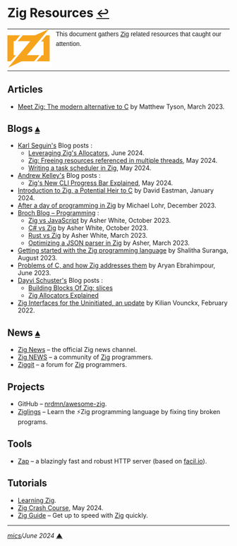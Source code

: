 # <span id="top">Zig Resources</span> <span style="font-size:90%;">[↩](README.md#top)</span>

<table style="font-family:Helvetica,Arial;line-height:1.6;">
  <tr>
  <td style="border:0;padding:0 10px 0 0;min-width:100px;"><a href="https://ziglang.org/" rel="external"><img src="./docs/images/zig-logo.svg" width="100" alt="Rust project"/></a></td>
  <td style="border:0;padding:0;vertical-align:text-top;">This document gathers <a href="https://ziglang.org/" rel="external">Zig</a> related resources that caught our attention.</td>
  </tr>
</table>

## <span id="articles">Articles</span>

- [Meet Zig: The modern alternative to C][article_tyson] by Matthew Tyson, March 2023.

## <span id="blogs">Blogs</span> [**&#x25B4;**](#top)

- [Karl Seguin's](https://www.openmymind.net/) Blog posts :
  - [Leveraging Zig's Allocators](https://www.openmymind.net/Leveraging-Zigs-Allocators/), June 2024.
  - [Zig: Freeing resources referenced in multiple threads](https://www.openmymind.net/Zig-Freeing-Resources-Referenced-In-Multiple-Threads/), May 2024.
  - [Writing a task scheduler in Zig](https://www.openmymind.net/Writing-a-Task-Scheduler-in-Zig/), May 2024.
- [Andrew Kelley's](https://andrewkelley.me/) Blog posts :
  - [Zig's New CLI Progress Bar Explained](https://andrewkelley.me/post/zig-new-cli-progress-bar-explained.html), May 2024.
- [Introduction to Zig, a Potential Heir to C][blog_eastman] by David Eastman, January 2024.
- [After a day of programming in Zig](https://blog.lohr.dev/after-a-day-of-programming-in-zig) by Michael Lohr, December 2023.
- [Broch Blog &ndash; Programming](https://www.brochweb.com/blog/category/programming/) :
  - [Zig vs JavaScript][blog_white_js] by Asher White, October 2023.
  - [C# vs Zig][blog_white_csharp] by Asher White, October 2023.
  - [Rust vs Zig][blog_white_rust] by Asher White, March 2023.
  - [Optimizing a JSON parser in Zig][blog_white_json] by Asher, March 2023.
- [Getting started with the Zig programming language](https://blog.logrocket.com/getting-started-zig-programming-language/) by Shalitha Suranga, August 2023.
- [Problems of C, and how Zig addresses them][blog_ebrahimpour] by Aryan Ebrahimpour, June 2023.
- [Dayvi Schuster's](https://dayvster.com/blog/) Blog posts :
  - [Building Blocks Of Zig: slices](https://dayvster.com/blog/building-blocks-of-zig-slices/)
  - [Zig Allocators Explained](https://dayvster.com/blog/zig-allocators-explained/)
- [Zig Interfaces for the Uninitiated, an update][blog_vounckx] by Kilian Vounckx, February 2022.

## <span id="news">News</span> [**&#x25B4;**](#top)

- [Zig News](https://ziglang.org/news/) &ndash; the official Zig news channel.
- [Zig NEWS](https://zig.news/) &ndash; a community of [Zig] programmers.
- [Ziggit](https://ziggit.dev/) &ndash; a forum for [Zig] programmers.

## <span id="projects">Projects</span>

- GitHub &ndash; [nrdmn/awesome-zig](https://github.com/nrdmn/awesome-zig).
- [Ziglings](https://codeberg.org/ziglings/exercises/) &ndash; Learn the ⚡Zig programming language by fixing tiny broken programs.

## <span id="tools">Tools</span>

- [Zap](https://zigzap.org/) &ndash; a blazingly fast and robust HTTP server (based on [facil.io](https://facil.io/)).

## <span id="tutorials">Tutorials</span>

- [Learning Zig](https://www.openmymind.net/learning_zig/).
- [Zig Crash Course](https://ikrima.dev/dev-notes/zig/zig-crash-course/), May 2024.
- [Zig Guide](https://zig.guide/) &ndash; Get up to speed with [Zig] quickly.

<!--
## <span id="footnotes">Footnotes</span>

<a name="footnote_01">[1]</a> ***Installation settings*** [↩](#anchor_01)

<pre style="margin:0 0 1em 20px; font-size:80%;">
<b>&gt; type %USERPROFILE%\.rustup\settings.toml</b>
default_host_triple = "x86_64-pc-windows-msvc"
default_toolchain = "stable"
profile = "default"
version = "12"

[overrides]
</pre>
-->

***

*[mics](https://lampwww.epfl.ch/~michelou/)/June 2024* [**&#9650;**](#top)
<span id="bottom">&nbsp;</span>

<!-- link refs -->

[article_tyson]: https://www.infoworld.com/article/3689648/meet-the-zig-programming-language.html
[blog_eastman]: https://thenewstack.io/introduction-to-zig-a-potential-heir-to-c/
[blog_ebrahimpour]: https://avestura.dev/blog/problems-of-c-and-how-zig-addresses-them
[blog_vounckx]: https://zig.news/kilianvounckx/zig-interfaces-for-the-uninitiated-an-update-4gf1
[blog_white_csharp]: https://www.brochweb.com/blog/post/csharp-vs-zig/
[blog_white_js]: https://www.brochweb.com/blog/post/zig-vs-javascript/
[blog_white_json]: https://www.brochweb.com/blog/post/optimizing-a-json-parser-in-zig/
[blog_white_rust]: https://www.brochweb.com/blog/post/rust-vs-zig/
[zig]: https://ziglang.org/
